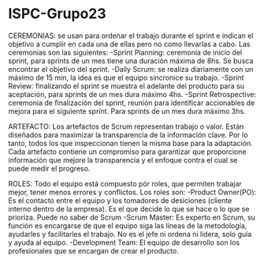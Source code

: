 # ISPC-Grupo23

CEREMONIAS: se usan para ordenar el trabajo durante el sprint e indican el objetivo a cumplir en cada una de ellas pero no como llevarlas a cabo. Las ceremonias son las siguientes: 
  -Sprint Planning: ceremonia de inicio del sprint, para sprints de un mes tiene una duración máxima de 8hs. Se busca encontrar el objetivo del sprint.
  -Daily Scrum: se realiza diariamente con un máximo de 15 min, la idea es que el  equipo sincronice su trabajo.
  -Sprint Review: finalizando el sprint se muestra el adelante del producto para su aceptación, para sprints de un mes dura máximo 4hs.
  -Sprint Retrospective: ceremonia de finalización del sprint, reunión para identificar accionables de mejora para el siguiente sprint. Para sprints de un mes dura máximo 3hs.

ARTEFACTO: Los artefactos de Scrum representan trabajo o valor. Están diseñados para maximizar la transparencia de la información clave. Por lo tanto, todos los que inspeccionan tienen la misma base para la adaptación.
Cada artefacto contiene un compromiso para garantizar que proporcione información que mejore la transparencia y el enfoque contra el cual se puede medir el progreso.

ROLES: Todo el equipo está compuesto pór roles, que permiten trabajar mejor, tener menos errores y conflictos. Los roles son:
  -Product Owner(PO): Es el contacto entre el equipo y los tomadores de desiciones (cliente interno dentro de la empresa). Es el que decide lo que se hace o lo que se prioriza. Puede no saber de Scrum
  -Scrum Master: Es experto en Scrum, su función es encargarse de que el equipo siga las líneas de la metodología, ayudarles y facilitarles el trabajo. No es el jefe ni ordena ni lidera, solo guía y ayuda al equipo.
  -Development Team: El equipo de desarrollo son los profesionales que se encargan de crear el producto. 
